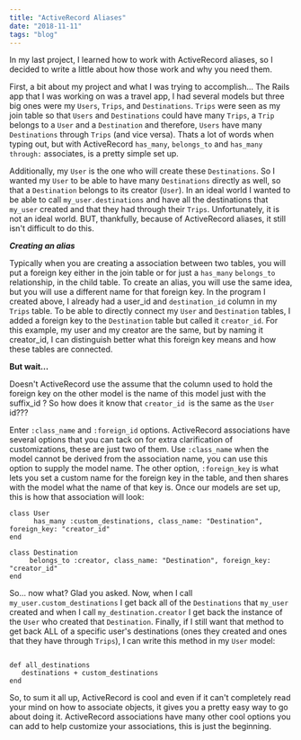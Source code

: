 ```yaml
---
title: "ActiveRecord Aliases"
date: "2018-11-11"
tags: "blog"
---
```


In my last project, I learned how to work with ActiveRecord aliases, so I decided to write a little about how those work and why you need them.

First, a bit about my project and what I was trying to accomplish...
The Rails app that I was working on was a travel app, I had several models but three big ones were my `Users`, `Trips`, and `Destinations`. `Trips` were seen as my join table so that `Users` and `Destinations` could have many `Trips`, a `Trip` belongs to a `User` and a `Destination` and therefore, `Users` have many `Destinations` through `Trips` (and vice versa).
Thats a lot of words when typing out, but with ActiveRecord `has_many`, `belongs_to` and `has_many  through:` associates, is a pretty simple set up.

Additionally, my `User` is the one who will create these `Destinations`. So I wanted my `User` to be able to have many `Destinations` directly as well, so that a `Destination` belongs to its creator (`User`). In an ideal world I wanted to be able to call `my_user.destinations` and have all the destinations that `my_user` created and that they had through their `Trips`. Unfortunately, it is not an ideal world. BUT, thankfully, because of ActiveRecord aliases, it still isn't difficult to do this.

***Creating an alias***

Typically when you are creating a association between two tables, you will put a foreign key either in the join table or for just a `has_many` `belongs_to` relationship, in the child table. To create an alias, you will use the same idea, but you will use a different name for that foreign key.
In the program I created above, I already had a user_id and `destination_id` column in my `Trips` table. To be able to directly connect my `User` and `Destination` tables, I added a foreign key to the `Destination` table but called it `creator_id`.
For this example, my user and my creator are the same, but by naming it creator_id, I can distinguish better what this foreign key means and how these tables are connected.

**But wait...**

Doesn't ActiveRecord use the assume that the column used to hold the foreign key on the other model is the name of this model just with the suffix_id ? So how does it know that `creator_id `is the same as the `User` id???

Enter `:class_name` and `:foreign_id` options.  ActiveRecord associations have several options that you can tack on for extra clarification of customizations, these are just two of them. Use `:class_name` when the model cannot be derived from the association name, you can use this option to supply the model name. The other option, `:foreign_key` is what lets you set a custom name for the foreign key in the table, and then shares with the model what the name of that key is. Once our models are set up, this is how that association will look:

```
class User
      has_many :custom_destinations, class_name: "Destination", foreign_key: "creator_id"
end
```

```
class Destination
     belongs_to :creator, class_name: "Destination", foreign_key: "creator_id"
end
```


So... now what?
Glad you asked. Now, when I call `my_user.custom_destinations` I get back all of the `Destinations` that `my_user` created and when I call `my_destination.creator` I get back the instance of the `User` who created that `Destination`. Finally, if I still want that method to get back ALL of a specific user's destinations (ones they created and ones that they have through `Trips`), I can write this method in my `User` model:

```

def all_destinations
   destinations + custom_destinations
end
```

So, to sum it all up, ActiveRecord is cool and even if it can't completely read your mind on how to associate objects, it gives you a pretty easy way to go about doing it. ActiveRecord associations have many other cool options you can add to help customize your associations, this is just the beginning.
